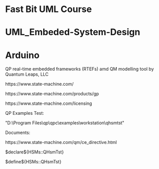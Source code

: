 <h1>Fast Bit UML Course</h1>
<h1>UML_Embeded-System-Design</h1>
<h1>Arduino</h1>


QP real-time embedded frameworks (RTEFs) amd QM modelling tool by Quantum Leaps, LLC

<p>
  <href>https://www.state-machine.com/</href>
</p>
<p>
  <href>https://www.state-machine.com/products/gp</href>
</p>
<p>
<href>https://www.state-machine.com/licensing</href>
</p>

QP Examples Test: 
<p>
  "D:\Program Files\qp\qpc\examples\workstation\qhsmtst"
</p>

 Documents:
 <p>
  <href>https://www.state-machine.com/qm/ce_directive.html</href>
 </p> 


<p>$declare${HSMs::QHsmTst}</p>
<p>$define${HSMs::QHsmTst}</p>

